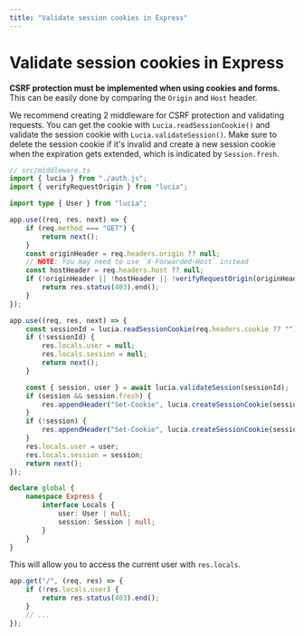 ```yaml
---
title: "Validate session cookies in Express"
---
```


# Validate session cookies in Express

**CSRF protection must be implemented when using cookies and forms.** This can be easily done by comparing the `Origin` and `Host` header.

We recommend creating 2 middleware for CSRF protection and validating requests. You can get the cookie with `Lucia.readSessionCookie()` and validate the session cookie with `Lucia.validateSession()`. Make sure to delete the session cookie if it's invalid and create a new session cookie when the expiration gets extended, which is indicated by `Session.fresh`.

```ts
// src/middleware.ts
import { lucia } from "./auth.js";
import { verifyRequestOrigin } from "lucia";

import type { User } from "lucia";

app.use((req, res, next) => {
	if (req.method === "GET") {
		return next();
	}
	const originHeader = req.headers.origin ?? null;
	// NOTE: You may need to use `X-Forwarded-Host` instead
	const hostHeader = req.headers.host ?? null;
	if (!originHeader || !hostHeader || !verifyRequestOrigin(originHeader, [hostHeader])) {
		return res.status(403).end();
	}
});

app.use((req, res, next) => {
	const sessionId = lucia.readSessionCookie(req.headers.cookie ?? "");
	if (!sessionId) {
		res.locals.user = null;
		res.locals.session = null;
		return next();
	}

	const { session, user } = await lucia.validateSession(sessionId);
	if (session && session.fresh) {
		res.appendHeader("Set-Cookie", lucia.createSessionCookie(session.id).serialize());
	}
	if (!session) {
		res.appendHeader("Set-Cookie", lucia.createSessionCookie(session.id).serialize());
	}
	res.locals.user = user;
	res.locals.session = session;
	return next();
});

declare global {
	namespace Express {
		interface Locals {
			user: User | null;
			session: Session | null;
		}
	}
}
```

This will allow you to access the current user with `res.locals`.

```ts
app.get("/", (req, res) => {
	if (!res.locals.user) {
		return res.status(403).end();
	}
	// ...
});
```
